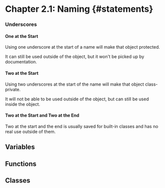 # Chapter 2.1: Naming {#statements}

### Underscores

#### One at the Start

Using one underscore at the start of a name will make that object protected.

It can still be used outside of the object, but it won't be picked up by documentation.

#### Two at the Start

Using two underscores at the start of the name will make that object class-private.

It will not be able to be used outside of the object, but can still be used inside the object.

#### Two at the Start and Two at the End

Two at the start and the end is usually saved for built-in classes and has no real use outside of them.

## Variables

## Functions

## Classes



